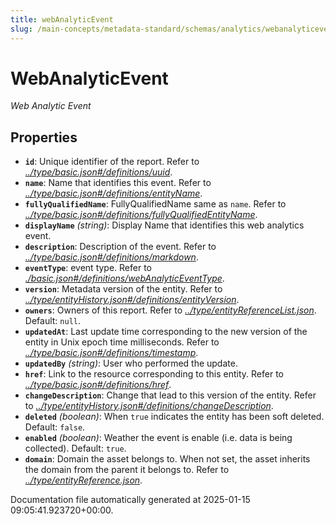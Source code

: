 ```yaml
---
title: webAnalyticEvent
slug: /main-concepts/metadata-standard/schemas/analytics/webanalyticevent
---
```


# WebAnalyticEvent

*Web Analytic Event*

## Properties

- **`id`**: Unique identifier of the report. Refer to *[../type/basic.json#/definitions/uuid](#/type/basic.json#/definitions/uuid)*.
- **`name`**: Name that identifies this event. Refer to *[../type/basic.json#/definitions/entityName](#/type/basic.json#/definitions/entityName)*.
- **`fullyQualifiedName`**: FullyQualifiedName same as `name`. Refer to *[../type/basic.json#/definitions/fullyQualifiedEntityName](#/type/basic.json#/definitions/fullyQualifiedEntityName)*.
- **`displayName`** *(string)*: Display Name that identifies this web analytics event.
- **`description`**: Description of the event. Refer to *[../type/basic.json#/definitions/markdown](#/type/basic.json#/definitions/markdown)*.
- **`eventType`**: event type. Refer to *[./basic.json#/definitions/webAnalyticEventType](#basic.json#/definitions/webAnalyticEventType)*.
- **`version`**: Metadata version of the entity. Refer to *[../type/entityHistory.json#/definitions/entityVersion](#/type/entityHistory.json#/definitions/entityVersion)*.
- **`owners`**: Owners of this report. Refer to *[../type/entityReferenceList.json](#/type/entityReferenceList.json)*. Default: `null`.
- **`updatedAt`**: Last update time corresponding to the new version of the entity in Unix epoch time milliseconds. Refer to *[../type/basic.json#/definitions/timestamp](#/type/basic.json#/definitions/timestamp)*.
- **`updatedBy`** *(string)*: User who performed the update.
- **`href`**: Link to the resource corresponding to this entity. Refer to *[../type/basic.json#/definitions/href](#/type/basic.json#/definitions/href)*.
- **`changeDescription`**: Change that lead to this version of the entity. Refer to *[../type/entityHistory.json#/definitions/changeDescription](#/type/entityHistory.json#/definitions/changeDescription)*.
- **`deleted`** *(boolean)*: When `true` indicates the entity has been soft deleted. Default: `false`.
- **`enabled`** *(boolean)*: Weather the event is enable (i.e. data is being collected). Default: `true`.
- **`domain`**: Domain the asset belongs to. When not set, the asset inherits the domain from the parent it belongs to. Refer to *[../type/entityReference.json](#/type/entityReference.json)*.


Documentation file automatically generated at 2025-01-15 09:05:41.923720+00:00.
